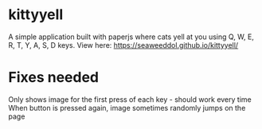 # kittyyell
A simple application built with paperjs where cats yell at you using Q, W, E, R, T, Y, A, S, D keys.
View here: https://seaweeddol.github.io/kittyyell/

# Fixes needed
Only shows image for the first press of each key - should work every time
When button is pressed again, image sometimes randomly jumps on the page
